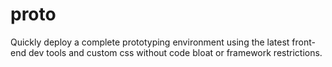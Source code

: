 proto
=====

Quickly deploy a complete prototyping environment using the latest front-end dev tools and custom css without code bloat or framework restrictions.
